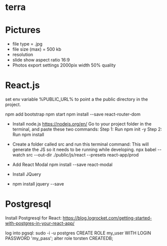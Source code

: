 # terra
# Pictures
- file type = .jpg
- file size (max)  = 500 kb
- resolution
- slide show aspect ratio 16:9
- Photos export settings 2000pix width 50% quality


# React.js

set env variable %PUBLIC_URL% to point a the public directory in the project.

npm add bootstrap
npm start
npm install --save react-router-dom


- Install node.js https://nodejs.org/en/
Go to your project folder in the terminal, and paste these two commands:
Step 1: Run npm init -y 
Step 2: Run npm install

- Create a folder called src and run this terminal command:
This will generate the JS so it needs to be running while developing.
npx babel --watch src --out-dir ./public/js/react --presets react-app/prod

- Add React Modal 
npm install --save react-modal

- Install JQuery
- npm install jquery --save

# Postgresql
Install Postgresql for React: https://blog.logrocket.com/getting-started-with-postgres-in-your-react-app/

log into pgsql: sudo -i -u postgres
CREATE ROLE my_user WITH LOGIN PASSWORD 'my_pass';
alter role torsten CREATEDB;
